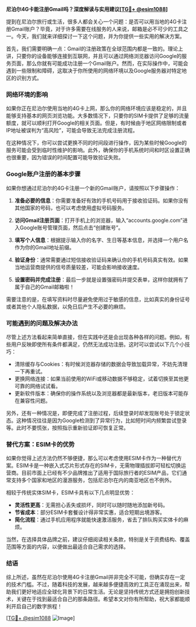 **尼泊尔4G卡能注册Gmail吗？深度解读与实用建议[[TG💪+ @esim1088](https://t.me/s/esim1088)]**

提到在尼泊尔旅行或生活，很多人都会关心一个问题：是否可以用当地的4G卡注册Gmail账户？毕竟，对于许多需要在线服务的人来说，邮箱是必不可少的工具之一。今天，我们就来详细探讨一下这个问题，并为你提供一些实用的解决方案。

首先，我们需要明确一点：Gmail的注册政策在全球范围内都是一致的。理论上讲，只要你的设备能够连接到互联网，并且可以通过网络浏览器访问Google的服务页面，那么你就有可能成功注册一个Gmail账户。然而，在实际操作中，可能会遇到一些限制和障碍，这取决于你所使用的网络环境以及Google服务器对特定地区的识别方式。

### 网络环境的影响

如果你正在尼泊尔使用当地的4G卡上网，那么你的网络环境应该是稳定的，并且能够支持基本的网页浏览功能。大多数情况下，只要你的SIM卡提供了足够的流量额度，就可以顺利打开Google的相关页面。但是，有时候由于地区网络限制或者IP地址被误判为“高风险”，可能会导致无法完成注册流程。

在这种情况下，你可以尝试更换不同的时间段进行操作，因为某些时候Google的服务可能会受到临时性维护的影响。此外，确保你的手机系统时间和时区设置正确也很重要，因为错误的时间配置可能导致验证失败。

### Google账户注册的基本步骤

如果你想通过尼泊尔的4G卡注册一个新的Gmail账户，请按照以下步骤操作：

1. **准备必要的信息**：你需要准备好有效的手机号码用于接收验证码。如果你没有其他国家的号码，也可以考虑使用虚拟号码服务。
   
2. **访问Gmail注册页面**：打开手机上的浏览器，输入“accounts.google.com”进入Google账号管理页面，然后点击“创建账号”。

3. **填写个人信息**：根据提示输入你的名字、生日等基本信息，并选择一个用户名作为你的Gmail地址前缀。

4. **验证身份**：通常需要通过短信接收验证码来确认你的手机号码真实有效。如果当地运营商提供的信号质量较差，可能会影响接收速度。

5. **设置密码并完成注册**：最后一步就是设置强密码并提交表单，这样你就拥有了属于自己的Gmail邮箱啦！

需要注意的是，在填写资料时尽量避免使用过于敏感的信息，比如真实的身份证号或者其他个人隐私数据，以免日后产生不必要的麻烦。

### 可能遇到的问题及解决办法

尽管上述方法看起来简单直接，但在实践中还是会出现各种各样的问题。例如，有些用户反映即使所有条件都满足，仍然无法成功注册。这时可以尝试以下几个小技巧：

- 清除缓存与Cookies：有时候浏览器存储的数据会导致加载异常，不妨先清理一下再重试。
- 更换网络连接：如果当前使用的WiFi或移动数据不够稳定，试着切换至其他更可靠的网络试试看。
- 更新软件版本：确保你的操作系统以及浏览器都是最新版本，老旧版本可能存在兼容性问题。
  
另外，还有一种情况是，即便完成了注册过程，后续登录时却发现账号处于锁定状态。这种情况往往是因为Google检测到了异常行为，比如短时间内频繁尝试登录等。此时不要慌张，按照指示重新验证即可恢复正常。

### 替代方案：ESIM卡的优势

如果你觉得上述方法仍然不够便捷，那么可以考虑使用ESIM卡作为一种替代方案。ESIM卡是一种嵌入式芯片形式存在的SIM卡，无需物理插拔即可轻松切换运营商。目前市面上已经有不少品牌推出了适用于国际旅行者的ESIM产品，它们通常支持多个国家和地区的漫游服务，包括尼泊尔在内的南亚地区也不例外。

相较于传统实体SIM卡，ESIM卡具有以下几点明显优势：
- **灵活性更高**：无需担心丢失或损坏，同时可以随时随地添加新号码。
- **节省成本**：部分ESIM卡套餐设计得非常实惠，适合短期出境游客。
- **简化流程**：通过手机应用程序就能快速激活服务，省去了排队购买实体卡的麻烦。

当然，在选择具体品牌之前，建议仔细阅读相关条款，特别是关于资费结构、覆盖范围等方面的内容，以便做出最适合自己需求的选择。

### 结语

综上所述，虽然在尼泊尔使用4G卡注册Gmail并非完全不可能，但确实存在一定的技术门槛。不过，随着科技的发展，越来越多便捷高效的工具正在涌现出来，帮助我们更好地适应全球化背景下的日常生活。无论是坚持传统方式还是拥抱创新技术，关键在于找到最适合自己的那条路径。希望本文对你有所帮助，祝大家都能顺利开启自己的数字旅程！

[[TG💪+ @esim1088](https://t.me/s/esim1088) ![Image](https://i.postimg.cc/4NQfJmqS/Snipaste-2025-05-13-00-14-12.png)]